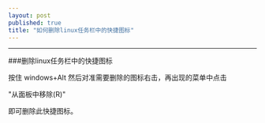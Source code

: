 ```yaml
---
layout: post
published: true
title: "如何删除linux任务栏中的快捷图标"
---
```


----------------------------------
###删除linux任务栏中的快捷图标


按住 windows+Alt 然后对准需要删除的图标右击，再出现的菜单中点击

"从面板中移除(R)"

即可删除此快捷图标。
